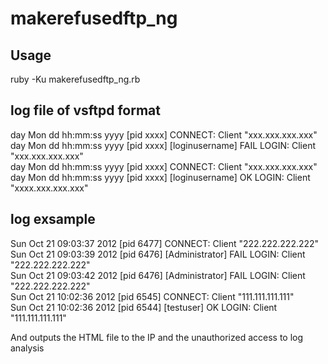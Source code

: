 makerefusedftp_ng
=================
Usage  
-------  
ruby -Ku makerefusedftp_ng.rb <log file of vsftpd format>  
  
  
log file of vsftpd format  
-------  
day Mon dd hh:mm:ss yyyy [pid xxxx] CONNECT: Client "xxx.xxx.xxx.xxx"  
day Mon dd hh:mm:ss yyyy [pid xxxx] [loginusername] FAIL LOGIN: Client "xxx.xxx.xxx.xxx"  
day Mon dd hh:mm:ss yyyy [pid xxxx] CONNECT: Client "xxx.xxx.xxx.xxx"  
day Mon dd hh:mm:ss yyyy [pid xxxx] [loginusername] OK LOGIN: Client "xxxx.xxx.xxx.xxx"  
  
log exsample  
-------  
Sun Oct 21 09:03:37 2012 [pid 6477] CONNECT: Client "222.222.222.222"  
Sun Oct 21 09:03:39 2012 [pid 6476] [Administrator] FAIL LOGIN: Client "222.222.222.222"  
Sun Oct 21 09:03:42 2012 [pid 6476] [Administrator] FAIL LOGIN: Client "222.222.222.222"  
Sun Oct 21 10:02:36 2012 [pid 6545] CONNECT: Client "111.111.111.111"  
Sun Oct 21 10:02:36 2012 [pid 6544] [testuser] OK LOGIN: Client "111.111.111.111"  

And outputs the HTML file to the IP and the unauthorized access to log analysis
